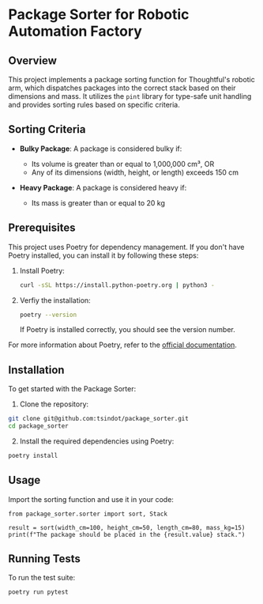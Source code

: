 # Package Sorter for Robotic Automation Factory

## Overview

This project implements a package sorting function for Thoughtful's robotic arm, which dispatches packages into the correct stack based on their dimensions and mass. It utilizes the `pint` library for type-safe unit handling and provides sorting rules based on specific criteria.

## Sorting Criteria

- **Bulky Package**: A package is considered bulky if:
  - Its volume is greater than or equal to 1,000,000 cm³, OR
  - Any of its dimensions (width, height, or length) exceeds 150 cm

- **Heavy Package**: A package is considered heavy if:
  - Its mass is greater than or equal to 20 kg

## Prerequisites

This project uses Poetry for dependency management. If you don't have Poetry installed, you can install it by following these steps:

1. Install Poetry:
   ```bash
   curl -sSL https://install.python-poetry.org | python3 -
   ```
2. Verfiy the installation:
   ```bash
   poetry --version
   ```

   If Poetry is installed correctly, you should see the version number.

For more information about Poetry, refer to the [official documentation](https://python-poetry.org/docs/).

## Installation

To get started with the Package Sorter:

1. Clone the repository:
```bash
git clone git@github.com:tsindot/package_sorter.git
cd package_sorter
```
2. Install the required dependencies using Poetry:
```bash
poetry install
```

## Usage
Import the sorting function and use it in your code:

```pthon
from package_sorter.sorter import sort, Stack

result = sort(width_cm=100, height_cm=50, length_cm=80, mass_kg=15)
print(f"The package should be placed in the {result.value} stack.")
```
## Running Tests
To run the test suite:

```bash
poetry run pytest
```
